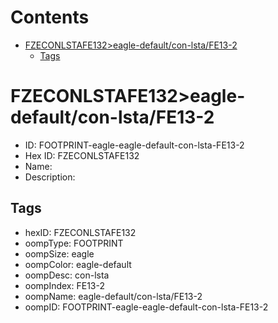 



Contents
========

* [FZECONLSTAFE132>eagle-default/con-lsta/FE13-2](#fzeconlstafe132eagle-defaultcon-lstafe13-2)
	* [Tags](#tags)

# FZECONLSTAFE132>eagle-default/con-lsta/FE13-2

- ID: FOOTPRINT-eagle-eagle-default-con-lsta-FE13-2
- Hex ID: FZECONLSTAFE132
- Name: 
- Description: 

## Tags

- hexID: FZECONLSTAFE132
- oompType: FOOTPRINT
- oompSize: eagle
- oompColor: eagle-default
- oompDesc: con-lsta
- oompIndex: FE13-2
- oompName: eagle-default/con-lsta/FE13-2
- oompID: FOOTPRINT-eagle-eagle-default-con-lsta-FE13-2
